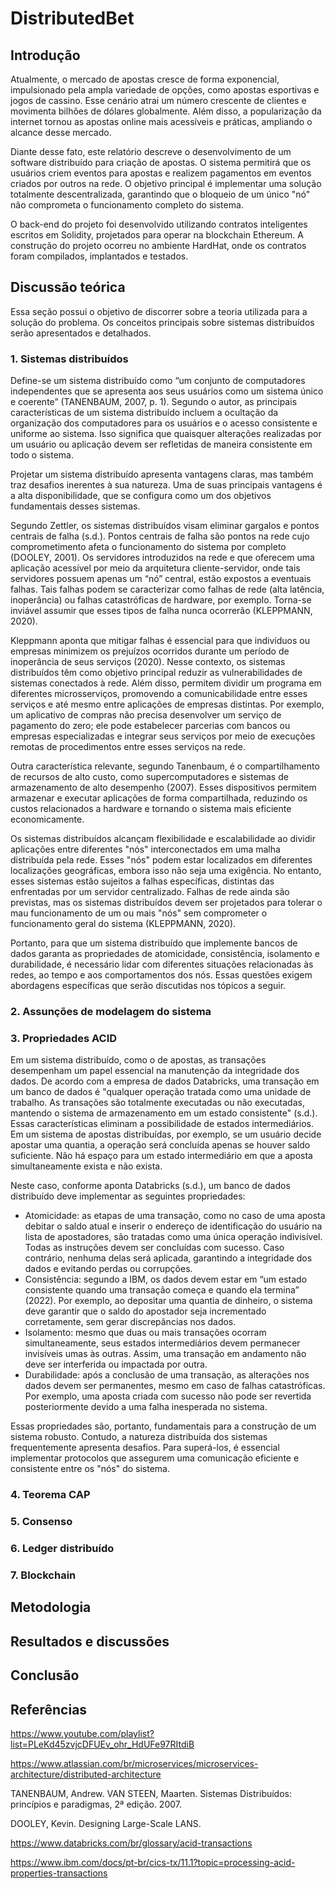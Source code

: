 # DistributedBet

## Introdução

Atualmente, o mercado de apostas cresce de forma exponencial, impulsionado pela ampla variedade de opções, como apostas esportivas e jogos de cassino. Esse cenário atrai um número crescente de clientes e movimenta bilhões de dólares globalmente. Além disso, a popularização da internet tornou as apostas online mais acessíveis e práticas, ampliando o alcance desse mercado.

Diante desse fato, este relatório descreve o desenvolvimento de um software distribuído para criação de apostas. O sistema permitirá que os usuários criem eventos para apostas e realizem pagamentos em eventos criados por outros na rede. O objetivo principal é implementar uma solução totalmente descentralizada, garantindo que o bloqueio de um único "nó" não comprometa o funcionamento completo do sistema.

O back-end do projeto foi desenvolvido utilizando contratos inteligentes escritos em Solidity, projetados para operar na blockchain Ethereum. A construção do projeto ocorreu no ambiente HardHat, onde os contratos foram compilados, implantados e testados.

## Discussão teórica

Essa seção possui o objetivo de discorrer sobre a teoria utilizada para a solução do problema. Os conceitos principais sobre sistemas distribuídos serão apresentados e detalhados.

### 1. Sistemas distribuídos

Define-se um sistema distribuído como “um conjunto de computadores independentes que se apresenta aos seus usuários como um sistema único e coerente” (TANENBAUM, 2007, p. 1). Segundo o autor, as principais características de um sistema distribuído incluem a ocultação da organização dos computadores para os usuários e o acesso consistente e uniforme ao sistema. Isso significa que quaisquer alterações realizadas por um usuário ou aplicação devem ser refletidas de maneira consistente em todo o sistema.

Projetar um sistema distribuído apresenta vantagens claras, mas também traz desafios inerentes à sua natureza. Uma de suas principais vantagens é a alta disponibilidade, que se configura como um dos objetivos fundamentais desses sistemas.

Segundo Zettler, os sistemas distribuídos visam eliminar gargalos e pontos centrais de falha (s.d.). Pontos centrais de falha são pontos na rede cujo comprometimento afeta o funcionamento do sistema por completo (DOOLEY, 2001). Os servidores introduzidos na rede e que oferecem uma aplicação acessível por meio da arquitetura cliente-servidor, onde tais servidores possuem apenas um “nó” central, estão expostos a eventuais falhas. Tais falhas podem se caracterizar como falhas de rede (alta latência, inoperância) ou falhas catastróficas de hardware, por exemplo. Torna-se inviável assumir que esses tipos de falha nunca ocorrerão (KLEPPMANN, 2020). 

Kleppmann aponta que mitigar falhas é essencial para que indivíduos ou empresas minimizem os prejuízos ocorridos durante um período de inoperância de seus serviços (2020). Nesse contexto, os sistemas distribuídos têm como objetivo principal reduzir as vulnerabilidades de sistemas conectados à rede. Além disso, permitem dividir um programa em diferentes microsserviços, promovendo a comunicabilidade entre esses serviços e até mesmo entre aplicações de empresas distintas. Por exemplo, um aplicativo de compras não precisa desenvolver um serviço de pagamento do zero; ele pode estabelecer parcerias com bancos ou empresas especializadas e integrar seus serviços por meio de execuções remotas de procedimentos entre esses serviços na rede.

Outra característica relevante, segundo Tanenbaum, é o compartilhamento de recursos de alto custo, como supercomputadores e sistemas de armazenamento de alto desempenho (2007). Esses dispositivos permitem armazenar e executar aplicações de forma compartilhada, reduzindo os custos relacionados a hardware e tornando o sistema mais eficiente economicamente.

Os sistemas distribuídos alcançam flexibilidade e escalabilidade ao dividir aplicações entre diferentes "nós" interconectados em uma malha distribuída pela rede. Esses "nós" podem estar localizados em diferentes localizações geográficas, embora isso não seja uma exigência. No entanto, esses sistemas estão sujeitos a falhas específicas, distintas das enfrentadas por um servidor centralizado. Falhas de rede ainda são previstas, mas os sistemas distribuídos devem ser projetados para tolerar o mau funcionamento de um ou mais "nós" sem comprometer o funcionamento geral do sistema (KLEPPMANN, 2020).

Portanto, para que um sistema distribuído que implemente bancos de dados garanta as propriedades de atomicidade, consistência, isolamento e durabilidade, é necessário lidar com diferentes situações relacionadas às redes, ao tempo e aos comportamentos dos nós. Essas questões exigem abordagens específicas que serão discutidas nos tópicos a seguir.

### 2. Assunções de modelagem do sistema

### 3. Propriedades ACID

Em um sistema distribuído, como o de apostas, as transações desempenham um papel essencial na manutenção da integridade dos dados. De acordo com a empresa de dados Databricks, uma transação em um banco de dados é "qualquer operação tratada como uma unidade de trabalho. As transações são totalmente executadas ou não executadas, mantendo o sistema de armazenamento em um estado consistente" (s.d.). Essas características eliminam a possibilidade de estados intermediários. Em um sistema de apostas distribuídas, por exemplo, se um usuário decide apostar uma quantia, a operação será concluída apenas se houver saldo suficiente. Não há espaço para um estado intermediário em que a aposta simultaneamente exista e não exista.

Neste caso, conforme aponta Databricks (s.d.), um banco de dados distribuído deve implementar as seguintes propriedades:

- Atomicidade: as etapas de uma transação, como no caso de uma aposta debitar o saldo atual e inserir o endereço de identificação do usuário na lista de apostadores, são tratadas como uma única operação indivisível. Todas as instruções devem ser concluídas com sucesso. Caso contrário, nenhuma delas será aplicada, garantindo a integridade dos dados e evitando perdas ou corrupções.
- Consistência: segundo a IBM, os dados devem estar em “um estado consistente quando uma transação começa e quando ela termina” (2022). Por exemplo, ao depositar uma quantia de dinheiro, o sistema deve garantir que o saldo do apostador seja incrementado corretamente, sem gerar discrepâncias nos dados.
- Isolamento: mesmo que duas ou mais transações ocorram simultaneamente, seus estados intermediários devem permanecer invisíveis umas às outras. Assim, uma transação em andamento não deve ser interferida ou impactada por outra.
- Durabilidade: após a conclusão de uma transação, as alterações nos dados devem ser permanentes, mesmo em caso de falhas catastróficas. Por exemplo, uma aposta criada com sucesso não pode ser revertida posteriormente devido a uma falha inesperada no sistema.

Essas propriedades são, portanto, fundamentais para a construção de um sistema robusto. Contudo, a natureza distribuída dos sistemas frequentemente apresenta desafios. Para superá-los, é essencial implementar protocolos que assegurem uma comunicação eficiente e consistente entre os "nós" do sistema.


### 4. Teorema CAP

### 5. Consenso

### 6. Ledger distribuído

### 7. Blockchain

## Metodologia

## Resultados e discussões

## Conclusão

## Referências

https://www.youtube.com/playlist?list=PLeKd45zvjcDFUEv_ohr_HdUFe97RItdiB

https://www.atlassian.com/br/microservices/microservices-architecture/distributed-architecture

TANENBAUM, Andrew. VAN STEEN, Maarten. Sistemas Distribuídos: princípios e paradigmas, 2ª edição. 2007.

DOOLEY, Kevin. Designing Large-Scale LANS.

https://www.databricks.com/br/glossary/acid-transactions

https://www.ibm.com/docs/pt-br/cics-tx/11.1?topic=processing-acid-properties-transactions

